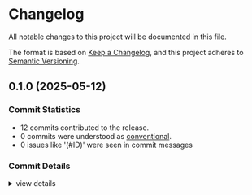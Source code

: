 # Changelog

All notable changes to this project will be documented in this file.

The format is based on [Keep a Changelog](https://keepachangelog.com/en/1.0.0/),
and this project adheres to [Semantic Versioning](https://semver.org/spec/v2.0.0.html).

## 0.1.0 (2025-05-12)

### Commit Statistics

<csr-read-only-do-not-edit/>

 - 12 commits contributed to the release.
 - 0 commits were understood as [conventional](https://www.conventionalcommits.org).
 - 0 issues like '(#ID)' were seen in commit messages

### Commit Details

<csr-read-only-do-not-edit/>

<details><summary>view details</summary>

 * **Uncategorized**
    - Updating changelog ([`99253cb`](https://github.com/Green-Nova/natural-earth-basemap/commit/99253cbe0ec1048fb07a92b52da48a500818493c))
    - Adjusting changelogs prior to release of natural-earth-basemap v0.1.0 ([`08a2db7`](https://github.com/Green-Nova/natural-earth-basemap/commit/08a2db77eddba54bfa296807f644247448c5e873))
    - Adjusting changelogs prior to release of natural-earth-basemap v0.1.0 ([`2aebad5`](https://github.com/Green-Nova/natural-earth-basemap/commit/2aebad5abe8c415a6960a0d50d9b02309be31a63))
    - Created CHANGELOG.md ([`1f5bb7e`](https://github.com/Green-Nova/natural-earth-basemap/commit/1f5bb7e625b29afdd499c9492a1993ace1f27378))
    - Added some comments ([`5d5c524`](https://github.com/Green-Nova/natural-earth-basemap/commit/5d5c524cfe3cfb86a72679082cc61c378a4c8663))
    - Added new ocean style ([`5ae1838`](https://github.com/Green-Nova/natural-earth-basemap/commit/5ae18386362010e99273f3d7de2a50298be463a4))
    - Refactoring code ([`06b4003`](https://github.com/Green-Nova/natural-earth-basemap/commit/06b40035ea5d81e9153d8ef49d9f7979c1973b9d))
    - Updated Cargo.toml ([`57b2b99`](https://github.com/Green-Nova/natural-earth-basemap/commit/57b2b9993c1b314800db6dc0be5f5a9e5a612272))
    - Ran clippy ([`e3ced1c`](https://github.com/Green-Nova/natural-earth-basemap/commit/e3ced1cfdf1e6947f6ce79830f755dcf4cd7c9a6))
    - Extended Cargo.toml ([`85c1582`](https://github.com/Green-Nova/natural-earth-basemap/commit/85c15824a2e6d0fda6b8ab2025c81f804de3814d))
    - Adding an example ([`83ee843`](https://github.com/Green-Nova/natural-earth-basemap/commit/83ee843663a5ae95f946313d9108b5ddde017e9e))
    - Initial Commit ([`b8f49df`](https://github.com/Green-Nova/natural-earth-basemap/commit/b8f49df92cc2fe3eaefc4c4654ba8e98adc0443d))
</details>

